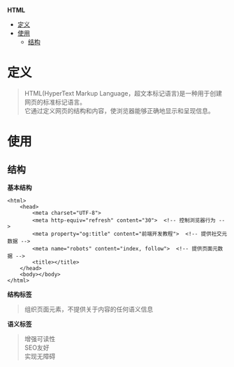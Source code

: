 **HTML**
- [定义](#定义)
- [使用](#使用)
  - [结构](#结构)

# 定义
> HTML(HyperText Markup Language，超文本标记语言)是一种用于创建网页的标准标记语言。  
> 它通过定义网页的结构和内容，使浏览器能够正确地显示和呈现信息。  

# 使用
## 结构
**基本结构**
```
<html>
    <head>
        <meta charset="UTF-8">
        <meta http-equiv="refresh" content="30">  <!-- 控制浏览器行为 -->
        <meta property="og:title" content="前端开发教程">  <!-- 提供社交元数据 -->
        <meta name="robots" content="index, follow">  <!-- 提供页面元数据 -->
        <title></title>
    </head>
    <body></body>
</html>
```

**结构标签**  
> 组织页面元素，不提供关于内容的任何语义信息

**语义标签**  
> 增强可读性  
> SEO友好  
> 实现无障碍  